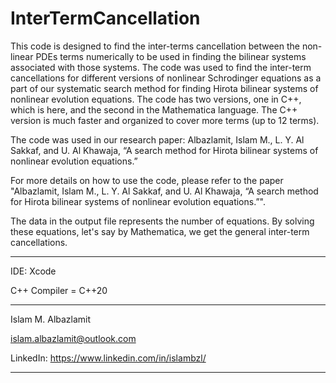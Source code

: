 # InterTermCancellation
This code is designed to find the inter-terms cancellation between the non-linear PDEs terms numerically to be used in finding the bilinear systems associated with those systems. 
The code was used to find the inter-term cancellations for different versions of nonlinear Schrodinger equations  as a part of our systematic search method for finding Hirota bilinear systems of nonlinear evolution
equations. The code has two versions, one in C++, which is here, and the second in the Mathematica language. The C++ version is much faster and organized to cover more terms (up to 12 terms). 

The code was used in our research paper: Albazlamit, Islam M., L. Y. Al Sakkaf, and U. Al Khawaja, “A search method for Hirota bilinear systems of nonlinear evolution equations.”


For more details on how to use the code, please refer to the paper "Albazlamit, Islam M., L. Y. Al Sakkaf, and U. Al Khawaja, “A search method for Hirota bilinear systems of nonlinear evolution equations.”".

The data in the output file represents the number of equations. By solving these equations, let's say by Mathematica, we get the general inter-term cancellations.

          
*********************************
  
  IDE: Xcode
  
  C++ Compiler = C++20

*********************************

  Islam M. Albazlamit
  
  islam.albazlamit@outlook.com
  
  LinkedIn: https://www.linkedin.com/in/islambzl/
  
*********************************
